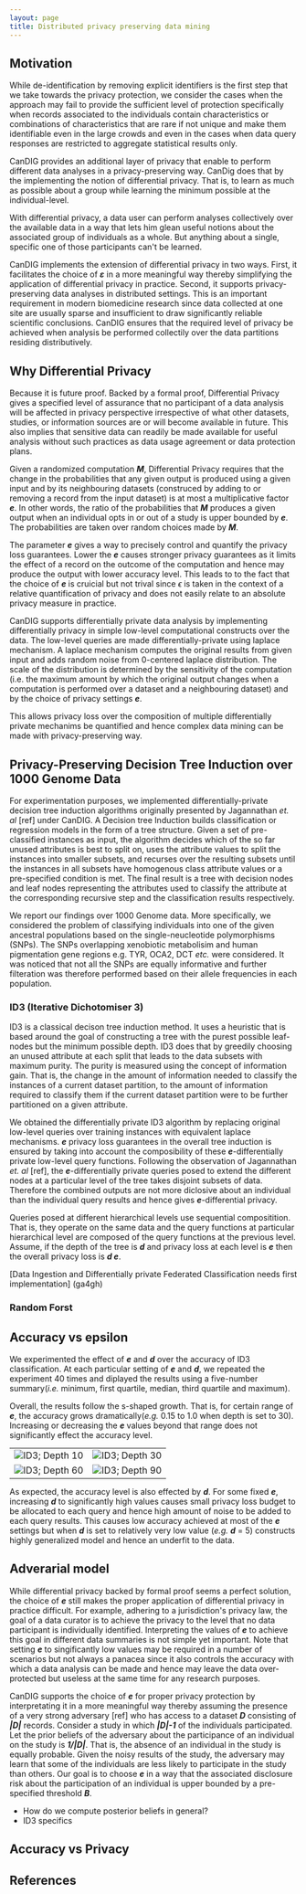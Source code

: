 ```yaml
---
layout: page
title: Distributed privacy preserving data mining
---
```


## Motivation
While de-identification by removing explicit identifiers is the
first step that we take towards the privacy protection, we consider
the cases when the approach may fail to provide the sufficient level
of protection specifically when records associated to the individuals
contain characteristics or combinations of characteristics that are
rare if not unique and make them identifiable even in the large
crowds and even in the cases when data query responses are restricted
to aggregate statistical results only.

CanDIG provides an additional layer of privacy that enable to perform
different data analyses in a privacy-preserving way. CanDig does
that by the implementing the notion of differential privacy. That
is, to learn as much as possible about a group while learning the
minimum possible at the individual-level.

With differential privacy, a data user can perform analyses
collectively over the available data in a way that lets him glean
useful notions about the associated group of individuals as a whole.
But anything about a single, specific one of those participants
can't be learned.

CanDIG implements the extension of differential privacy in two ways.
First, it facilitates the choice of **_&epsilon;_** in a more meaningful
way thereby simplifying the application of differential privacy in
practice. Second, it supports privacy-preserving data analyses in
distributed settings. This is an important requirement in modern
biomedicine research since data collected at one site are usually
sparse and insufficient to draw significantly reliable scientific
conclusions. CanDIG ensures that the required level of privacy be
achieved when analysis be performed collectily over the data
partitions residing distributively.

## Why Differential Privacy

Because it is future proof. Backed by a formal proof, Differential
Privacy gives a specified level of assurance that no participant
of a data analysis will be affected in privacy perspective irrespective
of what other datasets, studies, or information sources are or will
become available in future. This also implies that sensitive data
can readily be made available for useful analysis without such
practices as data usage agreement or data protection plans.

Given a randomized computation **_M_**, Differential Privacy requires
that the change in the probabilities that any given output is
produced using a given input and by its neighbouring datasets
(construced by adding to or removing a record from the input dataset)
is at most a multiplicative factor **_e_**. In other words, the
ratio of the probabilities that **_M_** produces a given output
when an individual opts in or out of a study is upper bounded by
**_e_**. The probabilities are taken over random choices made by
**_M_**.

The parameter **_e_** gives a way to precisely control and quantify
the privacy loss guarantees. Lower the **_e_** causes stronger
privacy guarantees as it limits the effect of a record  on the
outcome of the computation and hence may produce the output with
lower accuracy level. This leads to to the fact that the choice of
**_e_** is cruicial but not trival since $\epsilon$ is taken in the
context of a relative quantification of privacy and does not easily
relate to an absolute privacy measure in practice.

CanDIG supports differentially private data analysis by implementing
differentially privacy in simple low-level computational constructs
over the data. The low-level queries are made differentially-private
using laplace mechanism. A laplace mechanism computes the original
results from given input and adds random noise from 0-centered
laplace distribution. The scale of the distribution is determined
by the sensitivity of the computation (i.e. the maximum amount by
which the original output changes when a computation is performed
over a dataset and a neighbouring dataset) and by the choice of
privacy settings **_e_**.

This allows privacy loss over the composition of multiple differentially
private mechanims be quantified and hence complex data mining can
be made with privacy-preserving way.

## Privacy-Preserving Decision Tree Induction over 1000 Genome Data

For experimentation purposes, we implemented differentially-private
decision tree induction algorithms originally presented by Jagannathan
_et. al_ [ref] under CanDIG. A Decision tree Induction builds
classification or regression models in the form of a tree structure.
Given a set of pre-classified instances as input, the algorithm
decides which of the so far unused attributes is best to split on,
uses the attribute values to split the instances into smaller
subsets, and recurses over the resulting subsets until the instances
in all subsets have homogenous class attribute values or a pre-specified
condition is met. The final result is a tree with decision nodes
and leaf nodes representing the attributes used to classify the
attribute at the corresponding recursive step and the classification
results respectively.

We report our findings over 1000 Genome data. More specifically,
we considered the problem of classifying individuals into one of
the given ancestral populations based on the single-neucleotide
polymorphisms (SNPs). The SNPs overlapping xenobiotic metabolisim
and human pigmentation gene regions e.g. TYR, OCA2, DCT _etc._ were
considered. It was noticed that not all the SNPs are equally
informative and further filteration was therefore performed based
on their allele frequencies in each population.

### ID3 (Iterative Dichotomiser 3) 

ID3 is a classical decison tree induction method. It uses a heuristic
that is based around the goal of constructing a tree with the purest
possible leaf-nodes but the minimum possible depth. ID3 does that
by greedily choosing an unused attribute at each split that leads
to the data subsets with maximum purity. The purity is measured
using the concept of information gain. That is, the change in the
amount of information needed to classify the instances of a current
dataset partition, to the amount of information required to classify
them if the current dataset partition were to be further partitioned
on a given attribute.

We obtained the differentially private ID3 algorithm by replacing
original low-level queries over training instances with equivalent
laplace mechanisms. **_e_** privacy loss guarantees in the overall
tree induction is ensured by taking into account the composibility
of these **_e_**-differentially private low-level query functions.
Following the observation of Jagannathan _et. al_ [ref], the
**_e_**-differentially private queries posed to extend the different
nodes at a particular level of the tree takes disjoint subsets of
data. Therefore the combined outputs are not more diclosive about
an individual than the individual query results and hence gives
**_e_**-differential privacy.

Queries posed at different hierarchical levels use sequential
compositition. That is, they operate on the same data and the query
functions at particular hierarchical level are composed of the query
functions at the previous level. Assume, if the depth of the tree
is **_d_** and privacy loss at each level is **_e_** then the overall
privacy loss is **_d e_**.

[Data Ingestion and Differentially private Federated Classification needs first implementation] (ga4gh)

### Random Forst

## Accuracy vs epsilon

We experimented the effect of  **_e_** and **_d_** over the accuracy
of ID3 classification. At each particular setting of **_e_** and
**_d_**, we repeated the experiment 40 times and diplayed the results
using a five-number summary(_i.e._ minimum, first quartile, median,
third quartile and maximum).

Overall, the results follow the s-shaped growth. That is, for certain range of **_e_**, the accuracy grows dramatically(_e.g._ 0.15 to 1.0 when depth is set to 30). Increasing or decreasing the **_e_** values beyond that range does not significantly effect the accuracy level. 

<table style="text-align:center; display: inline; width=100%">
<tr>
<td><img src='{{ site.url }}/img/posts/distributed-privacy-preserving-data-mining/ID3_depth10.png' alt="ID3; Depth 10"></td>
<td><img src='{{ site.url }}/img/posts/distributed-privacy-preserving-data-mining/ID3_depth30.png' alt="ID3; Depth 30"></td>
</tr>
<tr>
<td><img src='{{ site.url }}/img/posts/distributed-privacy-preserving-data-mining/ID3_depth60.png' alt="ID3; Depth 60"></td>
<td><img src='{{ site.url }}/img/posts/distributed-privacy-preserving-data-mining/ID3_depth90.png' alt="ID3; Depth 90"></td>
</tr>
</table>

As expected, the accuracy level is also effected by **_d_**. For
some fixed **_e_**, increasing **_d_** to significantly high values
causes small privacy loss budget to be allocated to each query and
hence high amount of noise to be added to each query results. This
causes low accuracy achieved at most of the **_e_** settings but
when **_d_** is set to relatively very low value (_e.g._ **_d_** =
5) constructs highly generalized model and hence an underfit to the
data.

## Adverarial model

While differential privacy backed by formal proof seems a perfect
solution, the choice of **_e_** still makes the proper application
of differential privacy in practice difficult. For example, adhering
to a jurisdiction's privacy law, the goal of a data curator is to
achieve the privacy to the level that no data participant is
individually identified. Interpreting the values of  **_e_** to
achieve this goal in different data summaries is not simple yet
important. Note that setting **_e_** to singificantly low values
may be required in a number of scenarios but not always a panacea
since it also controls the accuracy with which a data analysis can
be made and hence may leave the data over-protected but useless at
the same time for any research purposes.

CanDIG supports the choice of **_e_** for proper privacy protection
by interpretating it in a more meaningful way thereby assuming the
presence of a very strong adversary [ref] who has access to a dataset
**_D_** consisting of **_|D|_** records. Consider a study in which
**_|D|-1_** of the individuals participated. Let the prior beliefs
of the adversary about the participance of an individual on the
study is **_1/|D|_**. That is, the absence of an individual in the
study is equally probable. Given the noisy results of the study,
the adversary may learn that some of the individuals are less likely
to participate in the study than others. Our goal is to choose
**_e_** in a way that the associated disclosure risk about the
participation of an individual is upper bounded by a pre-specified
threshold **_B_**.

* How do we compute posterior beliefs in general?
* ID3 specifics

## Accuracy vs Privacy

## References
